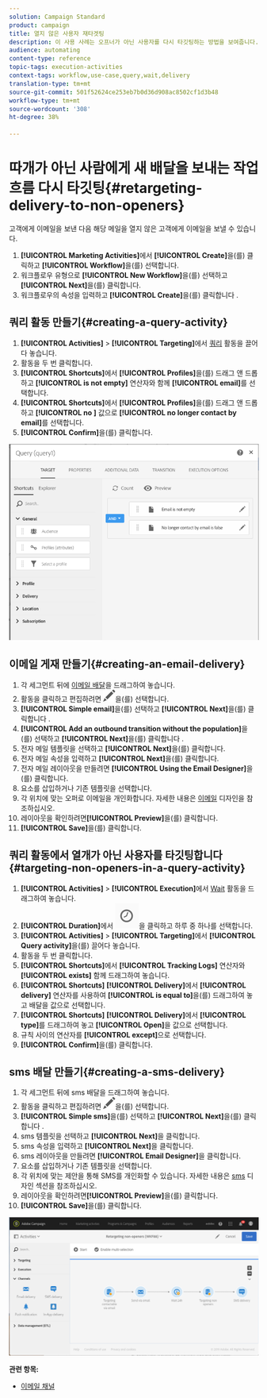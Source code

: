 ```yaml
---
solution: Campaign Standard
product: campaign
title: 열지 않은 사용자 재타겟팅
description: 이 사용 사례는 오프너가 아닌 사용자를 다시 타깃팅하는 방법을 보여줍니다.
audience: automating
content-type: reference
topic-tags: execution-activities
context-tags: workflow,use-case,query,wait,delivery
translation-type: tm+mt
source-git-commit: 501f52624ce253eb7b0d36d908ac8502cf1d3b48
workflow-type: tm+mt
source-wordcount: '308'
ht-degree: 38%

---
```



# 따개가 아닌 사람에게 새 배달을 보내는 작업 흐름 다시 타깃팅{#retargeting-delivery-to-non-openers}

고객에게 이메일을 보낸 다음 해당 메일을 열지 않은 고객에게 이메일을 보낼 수 있습니다.

1. **[!UICONTROL Marketing Activities]**&#x200B;에서 **[!UICONTROL Create]**&#x200B;을(를) 클릭하고 **[!UICONTROL Workflow]**&#x200B;을(를) 선택합니다.
1. 워크플로우 유형으로 **[!UICONTROL New Workflow]**&#x200B;을(를) 선택하고 **[!UICONTROL Next]**&#x200B;을(를) 클릭합니다.
1. 워크플로우의 속성을 입력하고 **[!UICONTROL Create]**&#x200B;을(를) 클릭합니다 .

## 쿼리 활동 만들기{#creating-a-query-activity}

1. **[!UICONTROL Activities]** > **[!UICONTROL Targeting]**&#x200B;에서 [쿼리](../../automating/using/query.md) 활동을 끌어다 놓습니다.
1. 활동을 두 번 클릭합니다.
1. **[!UICONTROL Shortcuts]**&#x200B;에서 **[!UICONTROL Profiles]**&#x200B;을(를) 드래그 앤 드롭하고 **[!UICONTROL is not empty]** 연산자와 함께 **[!UICONTROL email]**&#x200B;를 선택합니다.
1. **[!UICONTROL Shortcuts]**&#x200B;에서 **[!UICONTROL Profiles]**&#x200B;을(를) 드래그 앤 드롭하고 **[!UICONTROL no ]** 값으로 **[!UICONTROL no longer contact by email]**&#x200B;를 선택합니다.
1. **[!UICONTROL Confirm]**&#x200B;을(를) 클릭합니다.

![](assets/wf-complement-query.png)

## 이메일 게재 만들기{#creating-an-email-delivery}

1. 각 세그먼트 뒤에 [이메일 배달](../../automating/using/email-delivery.md)을 드래그하여 놓습니다.
1. 활동을 클릭하고 편집하려면 ![](assets/edit_darkgrey-24px.png)을(를) 선택합니다.
1. **[!UICONTROL Simple email]**&#x200B;을(를) 선택하고 **[!UICONTROL Next]**&#x200B;을(를) 클릭합니다 .
1. **[!UICONTROL Add an outbound transition without the population]**&#x200B;을(를) 선택하고 **[!UICONTROL Next]**&#x200B;을(를) 클릭합니다 .
1. 전자 메일 템플릿을 선택하고 **[!UICONTROL Next]**&#x200B;을(를) 클릭합니다.
1. 전자 메일 속성을 입력하고 **[!UICONTROL Next]**&#x200B;을(를) 클릭합니다.
1. 전자 메일 레이아웃을 만들려면 **[!UICONTROL Using the Email Designer]**&#x200B;을(를) 클릭합니다.
1. 요소를 삽입하거나 기존 템플릿을 선택합니다.
1. 각 위치에 맞는 오퍼로 이메일을 개인화합니다. 자세한 내용은 [이메일](../../designing/using/designing-from-scratch.md#designing-an-email-content-from-scratch) 디자인을 참조하십시오.
1. 레이아웃을 확인하려면&#x200B;**[!UICONTROL Preview]**&#x200B;을(를) 클릭합니다.
1. **[!UICONTROL Save]**&#x200B;을(를) 클릭합니다.

## 쿼리 활동에서 열개가 아닌 사용자를 타깃팅합니다{#targeting-non-openers-in-a-query-activity}

1. **[!UICONTROL Activities]** > **[!UICONTROL Execution]**&#x200B;에서 [Wait](../../automating/using/wait.md) 활동을 드래그하여 놓습니다.
1. **[!UICONTROL Duration]**&#x200B;에서 ![](assets/duration-icon.png)을 클릭하고 하루 중 하나를 선택합니다.
1. **[!UICONTROL Activities]** > **[!UICONTROL Targeting]**&#x200B;에서 **[!UICONTROL Query activity]**&#x200B;을(를) 끌어다 놓습니다.
1. 활동을 두 번 클릭합니다.
1. **[!UICONTROL Shortcuts]**&#x200B;에서 **[!UICONTROL Tracking Logs]** 연산자와 **[!UICONTROL exists]** 함께 드래그하여 놓습니다.
1. **[!UICONTROL Shortcuts]** **[!UICONTROL Delivery]**&#x200B;에서 **[!UICONTROL delivery]** 연산자를 사용하여 **[!UICONTROL is equal to]**&#x200B;을(를) 드래그하여 놓고 배달을 값으로 선택합니다.
1. **[!UICONTROL Shortcuts]** **[!UICONTROL Delivery]**&#x200B;에서 **[!UICONTROL type]**&#x200B;를 드래그하여 놓고 **[!UICONTROL Open]**&#x200B;을 값으로 선택합니다.
1. 규칙 사이의 연산자를 **[!UICONTROL except]**&#x200B;으로 선택합니다.
1. **[!UICONTROL Confirm]**&#x200B;을(를) 클릭합니다.

## sms 배달 만들기{#creating-a-sms-delivery}

1. 각 세그먼트 뒤에 sms 배달을 드래그하여 놓습니다.
1. 활동을 클릭하고 편집하려면 ![](assets/edit_darkgrey-24px.png)을(를) 선택합니다.
1. **[!UICONTROL Simple sms]**&#x200B;을(를) 선택하고 **[!UICONTROL Next]**&#x200B;을(를) 클릭합니다 .
1. sms 템플릿을 선택하고 **[!UICONTROL Next]**&#x200B;을 클릭합니다.
1. sms 속성을 입력하고 **[!UICONTROL Next]**&#x200B;을 클릭합니다.
1. sms 레이아웃을 만들려면 **[!UICONTROL Email Designer]**&#x200B;을 클릭합니다.
1. 요소를 삽입하거나 기존 템플릿을 선택합니다.
1. 각 위치에 맞는 제안을 통해 SMS를 개인화할 수 있습니다.
자세한 내용은 [sms](../../channels/using/creating-an-sms-message.md) 디자인 섹션을 참조하십시오.
1. 레이아웃을 확인하려면&#x200B;**[!UICONTROL Preview]**&#x200B;을(를) 클릭합니다.
1. **[!UICONTROL Save]**&#x200B;을(를) 클릭합니다.

![](assets/wf-retargeting-non-openers.png)

**관련 항목:**

* [이메일 채널](../../channels/using/creating-an-email.md)
